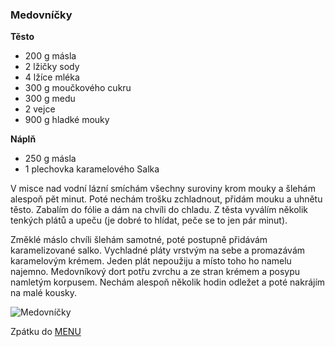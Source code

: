 ### Medovníčky

**Těsto**
- 200 g másla
- 2 lžičky sody
- 4 lžíce mléka
- 300 g moučkového cukru
- 300 g medu
- 2 vejce
- 900 g hladké mouky

**Náplň**
- 250 g másla
- 1 plechovka karamelového Salka


V misce nad vodní lázní smíchám všechny suroviny krom mouky a šlehám alespoň pět minut. Poté nechám trošku zchladnout, přidám mouku a uhnětu těsto. Zabalím do fólie a dám na chvíli do chladu. Z těsta vyválím několik tenkých plátů a upeču (je dobré to hlídat, peče se to jen pár minut). 

Změklé máslo chvíli šlehám samotné, poté postupně přidávám karamelizované salko. Vychladné pláty vrstvým na sebe a promazávám karamelovým krémem. Jeden plát nepoužiju a místo toho ho namelu najemno. Medovníkový dort potřu zvrchu a ze stran krémem a posypu namletým korpusem. Nechám alespoň několik hodin odležet a poté nakrájím na malé kousky.

![Medovníčky](../img/medovnicky.JPG)

Zpátku do [MENU](../index)



